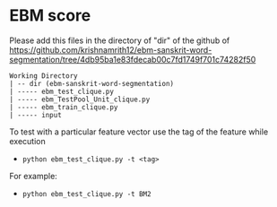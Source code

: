# EBM score

Please add this files in the directory of "dir" of the github of https://github.com/krishnamrith12/ebm-sanskrit-word-segmentation/tree/4db95ba1e83fdecab00c7fd1749f701c74282f50

```
Working Directory
| -- dir (ebm-sanskrit-word-segmentation)
| ----- ebm_test_clique.py
| ----- ebm_TestPool_Unit_clique.py
| ----- ebm_train_clique.py
| ----- input
```

To test with a particular feature vector use the tag of the feature while execution
* `python ebm_test_clique.py -t <tag>`

For example:
  * `python ebm_test_clique.py -t BM2`